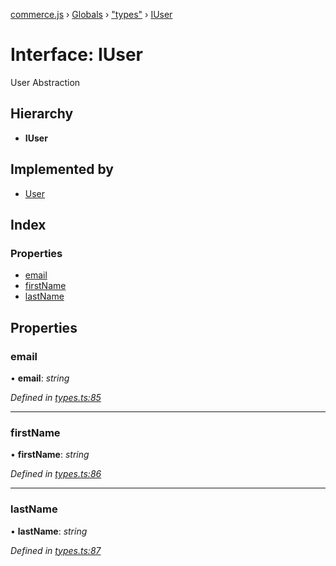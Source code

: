[commerce.js](../README.md) › [Globals](../globals.md) › ["types"](../modules/_types_.md) › [IUser](_types_.iuser.md)

# Interface: IUser

User Abstraction

## Hierarchy

* **IUser**

## Implemented by

* [User](../classes/_user_.user.md)

## Index

### Properties

* [email](_types_.iuser.md#email)
* [firstName](_types_.iuser.md#firstname)
* [lastName](_types_.iuser.md#lastname)

## Properties

###  email

• **email**: *string*

*Defined in [types.ts:85](https://github.com/shopjs/commerce.js/blob/6cb235d/src/types.ts#L85)*

___

###  firstName

• **firstName**: *string*

*Defined in [types.ts:86](https://github.com/shopjs/commerce.js/blob/6cb235d/src/types.ts#L86)*

___

###  lastName

• **lastName**: *string*

*Defined in [types.ts:87](https://github.com/shopjs/commerce.js/blob/6cb235d/src/types.ts#L87)*
